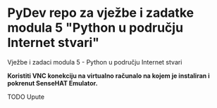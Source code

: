 # PyDev repo za vježbe i zadatke modula 5 "Python u području Internet stvari"

Vježbe i zadaci modula 5 - Python u području Internet stvari

**Koristiti VNC konekciju na virtualno računalo na kojem je instaliran i pokrenut SenseHAT Emulator.**

TODO Upute
